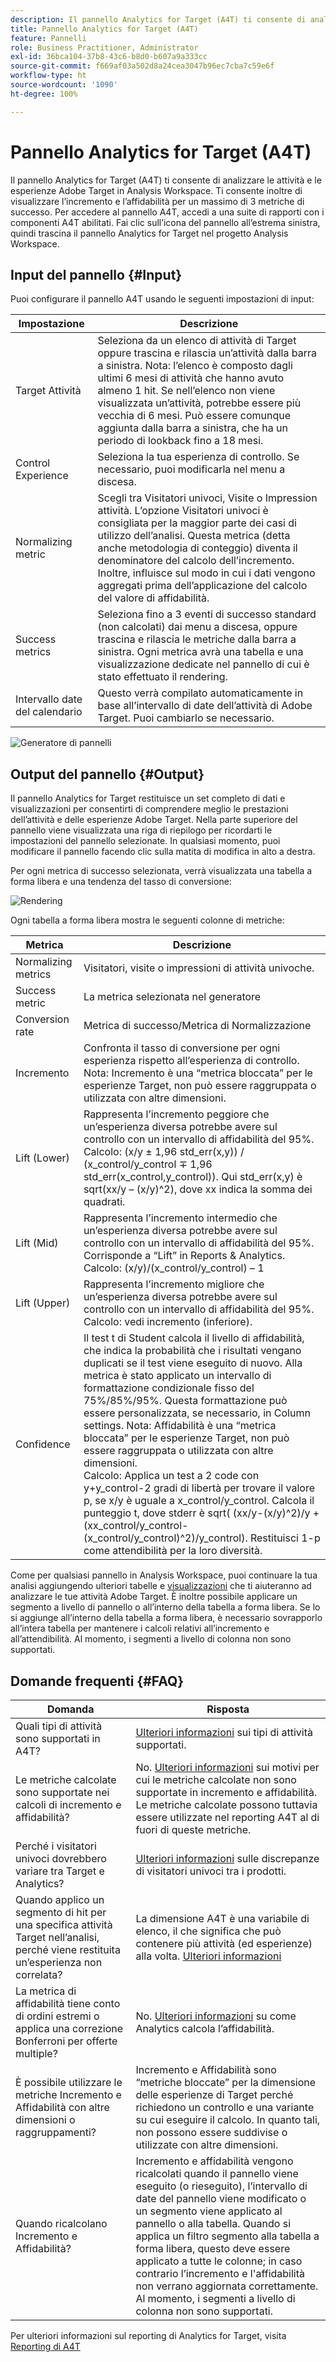 ```yaml
---
description: Il pannello Analytics for Target (A4T) ti consente di analizzare le attività e le esperienze Adobe Target in Analysis Workspace.
title: Pannello Analytics for Target (A4T)
feature: Pannelli
role: Business Practitioner, Administrator
exl-id: 36bca104-37b8-43c6-b8d0-b607a9a333cc
source-git-commit: f669af03a502d8a24cea3047b96ec7cba7c59e6f
workflow-type: ht
source-wordcount: '1090'
ht-degree: 100%

---
```


# Pannello Analytics for Target (A4T)

Il pannello Analytics for Target (A4T) ti consente di analizzare le attività e le esperienze Adobe Target in Analysis Workspace. Ti consente inoltre di visualizzare l’incremento e l’affidabilità per un massimo di 3 metriche di successo. Per accedere al pannello A4T, accedi a una suite di rapporti con i componenti A4T abilitati. Fai clic sull’icona del pannello all’estrema sinistra, quindi trascina il pannello Analytics for Target nel progetto Analysis Workspace.

## Input del pannello {#Input}

Puoi configurare il pannello A4T usando le seguenti impostazioni di input:

| Impostazione | Descrizione |
|---|---|
| Target Attività | Seleziona da un elenco di attività di Target oppure trascina e rilascia un’attività dalla barra a sinistra. Nota: l’elenco è composto dagli ultimi 6 mesi di attività che hanno avuto almeno 1 hit. Se nell’elenco non viene visualizzata un’attività, potrebbe essere più vecchia di 6 mesi. Può essere comunque aggiunta dalla barra a sinistra, che ha un periodo di lookback fino a 18 mesi. |
| Control Experience | Seleziona la tua esperienza di controllo. Se necessario, puoi modificarla nel menu a discesa. |
| Normalizing metric | Scegli tra Visitatori univoci, Visite o Impression attività. L’opzione Visitatori univoci è consigliata per la maggior parte dei casi di utilizzo dell’analisi. Questa metrica (detta anche metodologia di conteggio) diventa il denominatore del calcolo dell’incremento. Inoltre, influisce sul modo in cui i dati vengono aggregati prima dell’applicazione del calcolo del valore di affidabilità. |
| Success metrics | Seleziona fino a 3 eventi di successo standard (non calcolati) dai menu a discesa, oppure trascina e rilascia le metriche dalla barra a sinistra. Ogni metrica avrà una tabella e una visualizzazione dedicate nel pannello di cui è stato effettuato il rendering. |
| Intervallo date del calendario | Questo verrà compilato automaticamente in base all’intervallo di date dell’attività di Adobe Target. Puoi cambiarlo se necessario. |

![Generatore di pannelli](assets/a4t-panel-builder2.png)

## Output del pannello {#Output}

Il pannello Analytics for Target restituisce un set completo di dati e visualizzazioni per consentirti di comprendere meglio le prestazioni dell’attività e delle esperienze Adobe Target. Nella parte superiore del pannello viene visualizzata una riga di riepilogo per ricordarti le impostazioni del pannello selezionate. In qualsiasi momento, puoi modificare il pannello facendo clic sulla matita di modifica in alto a destra.

Per ogni metrica di successo selezionata, verrà visualizzata una tabella a forma libera e una tendenza del tasso di conversione:

![Rendering](assets/a4t-rendered.png)


Ogni tabella a forma libera mostra le seguenti colonne di metriche:

| Metrica | Descrizione |
|---|---|
| Normalizing metrics | Visitatori, visite o impressioni di attività univoche. |
| Success metric | La metrica selezionata nel generatore |
| Conversion rate | Metrica di successo/Metrica di Normalizzazione |
| Incremento | Confronta il tasso di conversione per ogni esperienza rispetto all’esperienza di controllo. Nota: Incremento è una “metrica bloccata” per le esperienze Target, non può essere raggruppata o utilizzata con altre dimensioni. |
| Lift (Lower) | Rappresenta l’incremento peggiore che un’esperienza diversa potrebbe avere sul controllo con un intervallo di affidabilità del 95%.<br>Calcolo: (x/y ± 1,96 std_err(x,y)) / (x_control/y_control ∓ 1,96 std_err(x_control,y_control)). Qui std_err(x,y) è sqrt(xx/y – (x/y)^2), dove xx indica la somma dei quadrati. |
| Lift (Mid) | Rappresenta l’incremento intermedio che un’esperienza diversa potrebbe avere sul controllo con un intervallo di affidabilità del 95%. Corrisponde a “Lift” in Reports &amp; Analytics.<br>Calcolo: (x/y)/(x_control/y_control) – 1 |
| Lift (Upper) | Rappresenta l’incremento migliore che un’esperienza diversa potrebbe avere sul controllo con un intervallo di affidabilità del 95%.<br>Calcolo: vedi incremento (inferiore). |
| Confidence | Il test t di Student calcola il livello di affidabilità, che indica la probabilità che i risultati vengano duplicati se il test viene eseguito di nuovo. Alla metrica è stato applicato un intervallo di formattazione condizionale fisso del 75%/85%/95%. Questa formattazione può essere personalizzata, se necessario, in Column settings. Nota: Affidabilità è una “metrica bloccata” per le esperienze Target, non può essere raggruppata o utilizzata con altre dimensioni.<br>Calcolo: Applica un test a 2 code con y+y_control-2 gradi di libertà per trovare il valore p, se x/y è uguale a x_control/y_control. Calcola il punteggio t, dove stderr è sqrt( (xx/y-(x/y)^2)/y + (xx_control/y_control-(x_control/y_control)^2)/y_control). Restituisci 1-p come attendibilità per la loro diversità. |

Come per qualsiasi pannello in Analysis Workspace, puoi continuare la tua analisi aggiungendo ulteriori tabelle e [visualizzazioni](https://experienceleague.adobe.com/docs/analytics/analyze/analysis-workspace/visualizations/freeform-analysis-visualizations.html?lang=it) che ti aiuteranno ad analizzare le tue attività Adobe Target. È inoltre possibile applicare un segmento a livello di pannello o all’interno della tabella a forma libera. Se lo si aggiunge all’interno della tabella a forma libera, è necessario sovrapporlo all’intera tabella per mantenere i calcoli relativi all’incremento e all’attendibilità. Al momento, i segmenti a livello di colonna non sono supportati.

## Domande frequenti {#FAQ}

| Domanda | Risposta |
|---|---|
| Quali tipi di attività sono supportati in A4T? | [Ulteriori informazioni](https://experienceleague.adobe.com/docs/target/using/integrate/a4t/a4t-faq/a4t-faq-activity-setup.html?lang=it) sui tipi di attività supportati. |
| Le metriche calcolate sono supportate nei calcoli di incremento e affidabilità? | No. [Ulteriori informazioni](https://experienceleague.adobe.com/docs/target/using/integrate/a4t/a4t-faq/a4t-faq-lift-and-confidence.html?lang=it) sui motivi per cui le metriche calcolate non sono supportate in incremento e affidabilità. Le metriche calcolate possono tuttavia essere utilizzate nel reporting A4T al di fuori di queste metriche. |
| Perché i visitatori univoci dovrebbero variare tra Target e Analytics? | [Ulteriori informazioni](https://experienceleague.adobe.com/docs/target/using/integrate/a4t/a4t-faq/a4t-faq-viewing-reports.html?lang=it) sulle discrepanze di visitatori univoci tra i prodotti. |
| Quando applico un segmento di hit per una specifica attività Target nell’analisi, perché viene restituita un’esperienza non correlata? | La dimensione A4T è una variabile di elenco, il che significa che può contenere più attività (ed esperienze) alla volta. [Ulteriori informazioni](https://experienceleague.adobe.com/docs/target/using/integrate/a4t/a4t-faq/a4t-faq-viewing-reports.html?lang=it) |
| La metrica di affidabilità tiene conto di ordini estremi o applica una correzione Bonferroni per offerte multiple? | No. [Ulteriori informazioni](https://experienceleague.adobe.com/docs/target/using/integrate/a4t/a4t-faq/a4t-faq-lift-and-confidence.html?lang=it) su come Analytics calcola l’affidabilità. |
| È possibile utilizzare le metriche Incremento e Affidabilità con altre dimensioni o raggruppamenti? | Incremento e Affidabilità sono “metriche bloccate” per la dimensione delle esperienze di Target perché richiedono un controllo e una variante su cui eseguire il calcolo. In quanto tali, non possono essere suddivise o utilizzate con altre dimensioni. |
| Quando ricalcolano Incremento e Affidabilità? | Incremento e affidabilità vengono ricalcolati quando il pannello viene eseguito (o rieseguito), l’intervallo di date del pannello viene modificato o un segmento viene applicato al pannello o alla tabella. Quando si applica un filtro segmento alla tabella a forma libera, questo deve essere applicato a tutte le colonne; in caso contrario l’incremento e l&#39;affidabilità non verrano aggiornata correttamente. Al momento, i segmenti a livello di colonna non sono supportati. |

Per ulteriori informazioni sul reporting di Analytics for Target, visita [Reporting di A4T](https://experienceleague.adobe.com/docs/target/using/integrate/a4t/reporting.html?lang=it)
